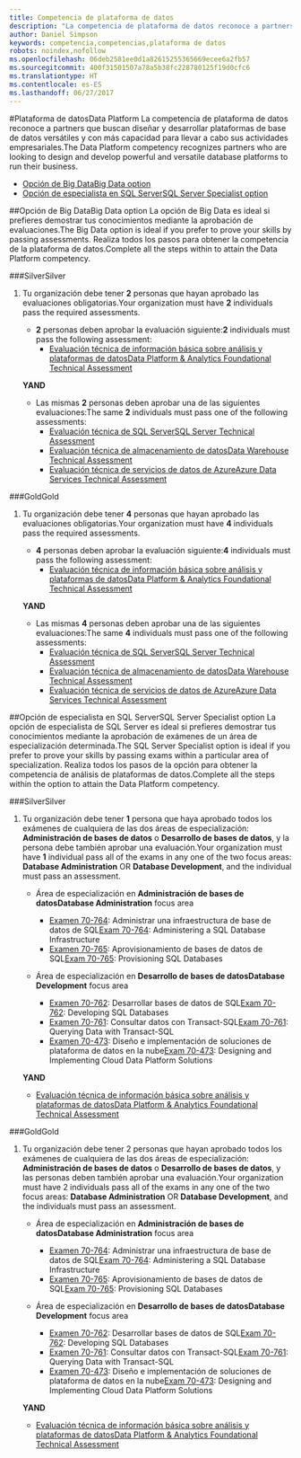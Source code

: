 ```yaml
---
title: Competencia de plataforma de datos
description: "La competencia de plataforma de datos reconoce a partners que buscan diseñar y desarrollar plataformas de base de datos versátiles y con más capacidad para llevar a cabo sus actividades empresariales."
author: Daniel Simpson
keywords: competencia,competencias,plataforma de datos
robots: noindex,nofollow
ms.openlocfilehash: 06deb2581ee0d1a82615255365669ecee6a2fb57
ms.sourcegitcommit: 400f31501507a78a5b38fc228780125f19d0cfc6
ms.translationtype: HT
ms.contentlocale: es-ES
ms.lasthandoff: 06/27/2017
---
```

#<a name="data-platform"></a><span data-ttu-id="db0fb-104">Plataforma de datos</span><span class="sxs-lookup"><span data-stu-id="db0fb-104">Data Platform</span></span>
<span data-ttu-id="db0fb-105">La competencia de plataforma de datos reconoce a partners que buscan diseñar y desarrollar plataformas de base de datos versátiles y con más capacidad para llevar a cabo sus actividades empresariales.</span><span class="sxs-lookup"><span data-stu-id="db0fb-105">The Data Platform competency recognizes partners who are looking to design and develop powerful and versatile database platforms to run their business.</span></span>

- [<span data-ttu-id="db0fb-106">Opción de Big Data</span><span class="sxs-lookup"><span data-stu-id="db0fb-106">Big Data option</span></span>](#big-data-option) 
- [<span data-ttu-id="db0fb-107">Opción de especialista en SQL Server</span><span class="sxs-lookup"><span data-stu-id="db0fb-107">SQL Server Specialist option</span></span>](#sql-server-specialist-option)

##<a name="big-data-option"></a><span data-ttu-id="db0fb-108">Opción de Big Data</span><span class="sxs-lookup"><span data-stu-id="db0fb-108">Big Data option</span></span>
<span data-ttu-id="db0fb-109">La opción de Big Data es ideal si prefieres demostrar tus conocimientos mediante la aprobación de evaluaciones.</span><span class="sxs-lookup"><span data-stu-id="db0fb-109">The Big Data option is ideal if you prefer to prove your skills by passing assessments.</span></span> <span data-ttu-id="db0fb-110">Realiza todos los pasos para obtener la competencia de la plataforma de datos.</span><span class="sxs-lookup"><span data-stu-id="db0fb-110">Complete all the steps within to attain the Data Platform competency.</span></span>

###<a name="silver"></a><span data-ttu-id="db0fb-111">Silver</span><span class="sxs-lookup"><span data-stu-id="db0fb-111">Silver</span></span>
1. <span data-ttu-id="db0fb-112">Tu organización debe tener **2** personas que hayan aprobado las evaluaciones obligatorias.</span><span class="sxs-lookup"><span data-stu-id="db0fb-112">Your organization must have **2** individuals pass the required assessments.</span></span>

    - <span data-ttu-id="db0fb-113">**2** personas deben aprobar la evaluación siguiente:</span><span class="sxs-lookup"><span data-stu-id="db0fb-113">**2** individuals must pass the following assessment:</span></span>
        - [<span data-ttu-id="db0fb-114">Evaluación técnica de información básica sobre análisis y plataformas de datos</span><span class="sxs-lookup"><span data-stu-id="db0fb-114">Data Platform & Analytics Foundational Technical Assessment</span></span>](https://partneruniversity.microsoft.com/?whr=uri:MicrosoftAccount&courseId=14354&scoId=nNGssUygB_8504778676)

    **<span data-ttu-id="db0fb-115">Y</span><span class="sxs-lookup"><span data-stu-id="db0fb-115">AND</span></span>**

    - <span data-ttu-id="db0fb-116">Las mismas **2** personas deben aprobar una de las siguientes evaluaciones:</span><span class="sxs-lookup"><span data-stu-id="db0fb-116">The same **2** individuals must pass one of the following assessments:</span></span>
        - [<span data-ttu-id="db0fb-117">Evaluación técnica de SQL Server</span><span class="sxs-lookup"><span data-stu-id="db0fb-117">SQL Server Technical Assessment</span></span>](https://partneruniversity.microsoft.com/?whr=uri:MicrosoftAccount&courseId=14355&scoId=nzHk0hygB_7404778676)
        - [<span data-ttu-id="db0fb-118">Evaluación técnica de almacenamiento de datos</span><span class="sxs-lookup"><span data-stu-id="db0fb-118">Data Warehouse Technical Assessment</span></span>](https://partneruniversity.microsoft.com/?whr=uri:MicrosoftAccount&courseId=17491&scoId=1yUZ01TnD_1606265419)
        - [<span data-ttu-id="db0fb-119">Evaluación técnica de servicios de datos de Azure</span><span class="sxs-lookup"><span data-stu-id="db0fb-119">Azure Data Services Technical Assessment</span></span>](https://partneruniversity.microsoft.com/?whr=uri:MicrosoftAccount&courseId=17490&scoId=2h3AfWTnD_4706265419)

###<a name="gold"></a><span data-ttu-id="db0fb-120">Gold</span><span class="sxs-lookup"><span data-stu-id="db0fb-120">Gold</span></span>
1. <span data-ttu-id="db0fb-121">Tu organización debe tener **4** personas que hayan aprobado las evaluaciones obligatorias.</span><span class="sxs-lookup"><span data-stu-id="db0fb-121">Your organization must have **4** individuals pass the required assessments.</span></span>

    - <span data-ttu-id="db0fb-122">**4** personas deben aprobar la evaluación siguiente:</span><span class="sxs-lookup"><span data-stu-id="db0fb-122">**4** individuals must pass the following assessment:</span></span>
        - [<span data-ttu-id="db0fb-123">Evaluación técnica de información básica sobre análisis y plataformas de datos</span><span class="sxs-lookup"><span data-stu-id="db0fb-123">Data Platform & Analytics Foundational Technical Assessment</span></span>](https://partneruniversity.microsoft.com/?whr=uri:MicrosoftAccount&courseId=14354&scoId=nNGssUygB_8504778676)

    **<span data-ttu-id="db0fb-124">Y</span><span class="sxs-lookup"><span data-stu-id="db0fb-124">AND</span></span>**

    - <span data-ttu-id="db0fb-125">Las mismas **4** personas deben aprobar una de las siguientes evaluaciones:</span><span class="sxs-lookup"><span data-stu-id="db0fb-125">The same **4** individuals must pass one of the following assessments:</span></span>
        - [<span data-ttu-id="db0fb-126">Evaluación técnica de SQL Server</span><span class="sxs-lookup"><span data-stu-id="db0fb-126">SQL Server Technical Assessment</span></span>](https://partneruniversity.microsoft.com/?whr=uri:MicrosoftAccount&courseId=14355&scoId=nzHk0hygB_7404778676)
        - [<span data-ttu-id="db0fb-127">Evaluación técnica de almacenamiento de datos</span><span class="sxs-lookup"><span data-stu-id="db0fb-127">Data Warehouse Technical Assessment</span></span>](https://partneruniversity.microsoft.com/?whr=uri:MicrosoftAccount&courseId=17491&scoId=1yUZ01TnD_1606265419)
        - [<span data-ttu-id="db0fb-128">Evaluación técnica de servicios de datos de Azure</span><span class="sxs-lookup"><span data-stu-id="db0fb-128">Azure Data Services Technical Assessment</span></span>](https://partneruniversity.microsoft.com/?whr=uri:MicrosoftAccount&courseId=17490&scoId=2h3AfWTnD_4706265419)

##<a name="sql-server-specialist-option"></a><span data-ttu-id="db0fb-129">Opción de especialista en SQL Server</span><span class="sxs-lookup"><span data-stu-id="db0fb-129">SQL Server Specialist option</span></span>
<span data-ttu-id="db0fb-130">La opción de especialista de SQL Server es ideal si prefieres demostrar tus conocimientos mediante la aprobación de exámenes de un área de especialización determinada.</span><span class="sxs-lookup"><span data-stu-id="db0fb-130">The SQL Server Specialist option is ideal if you prefer to prove your skills by passing exams within a particular area of specialization.</span></span> <span data-ttu-id="db0fb-131">Realiza todos los pasos de la opción para obtener la competencia de análisis de plataformas de datos.</span><span class="sxs-lookup"><span data-stu-id="db0fb-131">Complete all the steps within the option to attain the Data Platform competency.</span></span>

###<a name="silver"></a><span data-ttu-id="db0fb-132">Silver</span><span class="sxs-lookup"><span data-stu-id="db0fb-132">Silver</span></span>
1. <span data-ttu-id="db0fb-133">Tu organización debe tener **1** persona que haya aprobado todos los exámenes de cualquiera de las dos áreas de especialización: **Administración de bases de datos** o **Desarrollo de bases de datos**, y la persona debe también aprobar una evaluación.</span><span class="sxs-lookup"><span data-stu-id="db0fb-133">Your organization must have **1** individual pass all of the exams in any one of the two focus areas: **Database Administration** OR **Database Development**, and the individual must pass an assessment.</span></span>

    - <span data-ttu-id="db0fb-134">Área de especialización en **Administración de bases de datos**</span><span class="sxs-lookup"><span data-stu-id="db0fb-134">**Database Administration** focus area</span></span>
        - <span data-ttu-id="db0fb-135">[Examen 70-764](https://www.microsoft.com/en-us/learning/exam-70-764.aspx): Administrar una infraestructura de base de datos de SQL</span><span class="sxs-lookup"><span data-stu-id="db0fb-135">[Exam 70-764](https://www.microsoft.com/en-us/learning/exam-70-764.aspx): Administering a SQL Database Infrastructure</span></span> 
        - <span data-ttu-id="db0fb-136">[Examen 70-765](https://www.microsoft.com/en-us/learning/exam-70-765.aspx): Aprovisionamiento de bases de datos de SQL</span><span class="sxs-lookup"><span data-stu-id="db0fb-136">[Exam 70-765](https://www.microsoft.com/en-us/learning/exam-70-765.aspx): Provisioning SQL Databases</span></span>

    - <span data-ttu-id="db0fb-137">Área de especialización en **Desarrollo de bases de datos**</span><span class="sxs-lookup"><span data-stu-id="db0fb-137">**Database Development** focus area</span></span>
        - <span data-ttu-id="db0fb-138">[Examen 70-762](https://www.microsoft.com/en-us/learning/exam-70-762.aspx): Desarrollar bases de datos de SQL</span><span class="sxs-lookup"><span data-stu-id="db0fb-138">[Exam 70-762](https://www.microsoft.com/en-us/learning/exam-70-762.aspx): Developing SQL Databases</span></span>
        - <span data-ttu-id="db0fb-139">[Examen 70-761](https://www.microsoft.com/en-us/learning/exam-70-761.aspx): Consultar datos con Transact-SQL</span><span class="sxs-lookup"><span data-stu-id="db0fb-139">[Exam 70-761](https://www.microsoft.com/en-us/learning/exam-70-761.aspx): Querying Data with Transact-SQL</span></span>
        - <span data-ttu-id="db0fb-140">[Examen 70-473](https://www.microsoft.com/en-us/learning/exam-70-473.aspx): Diseño e implementación de soluciones de plataforma de datos en la nube</span><span class="sxs-lookup"><span data-stu-id="db0fb-140">[Exam 70-473](https://www.microsoft.com/en-us/learning/exam-70-473.aspx): Designing and Implementing Cloud Data Platform Solutions</span></span>

    **<span data-ttu-id="db0fb-141">Y</span><span class="sxs-lookup"><span data-stu-id="db0fb-141">AND</span></span>**

    - [<span data-ttu-id="db0fb-142">Evaluación técnica de información básica sobre análisis y plataformas de datos</span><span class="sxs-lookup"><span data-stu-id="db0fb-142">Data Platform & Analytics Foundational Technical Assessment</span></span>](https://partneruniversity.microsoft.com/?whr=uri:MicrosoftAccount&courseId=14354&scoId=nNGssUygB_8504778676)

###<a name="gold"></a><span data-ttu-id="db0fb-143">Gold</span><span class="sxs-lookup"><span data-stu-id="db0fb-143">Gold</span></span>
1. <span data-ttu-id="db0fb-144">Tu organización debe tener 2 personas que hayan aprobado todos los exámenes de cualquiera de las dos áreas de especialización: **Administración de bases de datos** o **Desarrollo de bases de datos**, y las personas deben también aprobar una evaluación.</span><span class="sxs-lookup"><span data-stu-id="db0fb-144">Your organization must have 2 individuals pass all of the exams in any one of the two focus areas: **Database Administration** OR **Database Development**, and the individuals must pass an assessment.</span></span>

    - <span data-ttu-id="db0fb-145">Área de especialización en **Administración de bases de datos**</span><span class="sxs-lookup"><span data-stu-id="db0fb-145">**Database Administration** focus area</span></span>
        - <span data-ttu-id="db0fb-146">[Examen 70-764](https://www.microsoft.com/en-us/learning/exam-70-764.aspx): Administrar una infraestructura de base de datos de SQL</span><span class="sxs-lookup"><span data-stu-id="db0fb-146">[Exam 70-764](https://www.microsoft.com/en-us/learning/exam-70-764.aspx): Administering a SQL Database Infrastructure</span></span> 
        - <span data-ttu-id="db0fb-147">[Examen 70-765](https://www.microsoft.com/en-us/learning/exam-70-765.aspx): Aprovisionamiento de bases de datos de SQL</span><span class="sxs-lookup"><span data-stu-id="db0fb-147">[Exam 70-765](https://www.microsoft.com/en-us/learning/exam-70-765.aspx): Provisioning SQL Databases</span></span>

    - <span data-ttu-id="db0fb-148">Área de especialización en **Desarrollo de bases de datos**</span><span class="sxs-lookup"><span data-stu-id="db0fb-148">**Database Development** focus area</span></span>
        - <span data-ttu-id="db0fb-149">[Examen 70-762](https://www.microsoft.com/en-us/learning/exam-70-762.aspx): Desarrollar bases de datos de SQL</span><span class="sxs-lookup"><span data-stu-id="db0fb-149">[Exam 70-762](https://www.microsoft.com/en-us/learning/exam-70-762.aspx): Developing SQL Databases</span></span>
        - <span data-ttu-id="db0fb-150">[Examen 70-761](https://www.microsoft.com/en-us/learning/exam-70-761.aspx): Consultar datos con Transact-SQL</span><span class="sxs-lookup"><span data-stu-id="db0fb-150">[Exam 70-761](https://www.microsoft.com/en-us/learning/exam-70-761.aspx): Querying Data with Transact-SQL</span></span>
        - <span data-ttu-id="db0fb-151">[Examen 70-473](https://www.microsoft.com/en-us/learning/exam-70-473.aspx): Diseño e implementación de soluciones de plataforma de datos en la nube</span><span class="sxs-lookup"><span data-stu-id="db0fb-151">[Exam 70-473](https://www.microsoft.com/en-us/learning/exam-70-473.aspx): Designing and Implementing Cloud Data Platform Solutions</span></span>

    **<span data-ttu-id="db0fb-152">Y</span><span class="sxs-lookup"><span data-stu-id="db0fb-152">AND</span></span>**

    - [<span data-ttu-id="db0fb-153">Evaluación técnica de información básica sobre análisis y plataformas de datos</span><span class="sxs-lookup"><span data-stu-id="db0fb-153">Data Platform & Analytics Foundational Technical Assessment</span></span>](https://partneruniversity.microsoft.com/?whr=uri:MicrosoftAccount&courseId=14354&scoId=nNGssUygB_8504778676)



